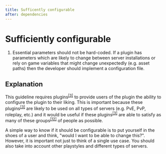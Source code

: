 ```yaml
---
title: Sufficently configurable
after: dependencies
---
```


# Sufficiently configurable

1. Essential parameters should not be hard-coded. If a plugin has parameters which are likely to change between server installations or rely on game variables that might change unexpectedly (e.g. asset paths) then the developer should implement a configuration file.

## Explanation

This guideline requires plugins<sup><a href="/glossary#plugins">[3]</a></sup> to provide users of the plugin the ability to configure the plugin to their liking. This is important because these plugins<sup><a href="/glossary#plugins">[3]</a></sup> are likely to be used on all types of servers (e.g. PvE, PvP, roleplay, etc.) and it would be useful if these plugins<sup><a href="/glossary#plugins">[3]</a></sup> are able to satisfy as many of these groups<sup><a href="/glossary#groups">[12]</a></sup> of people as possible.

A simple way to know if it should be configurable is to put yourself in the shoes of a user and think, "would I want to be able to change this?". However, it is important not just to think of a single use case. You should also take into account other playstyles and different types of servers.
